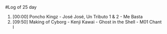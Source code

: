 #Log of 25 day

1. [00:00] Poncho Kingz - José José, Un Tributo 1 & 2 - Me Basta
1. [09:50] Making of Cyborg - Kenji Kawai - Ghost in the Shell - M01 Chant I
